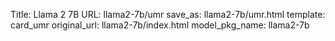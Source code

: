 Title: Llama 2 7B
URL: llama2-7b/umr
save_as: llama2-7b/umr.html
template: card_umr
original_url: llama2-7b/index.html
model_pkg_name: llama2-7b

